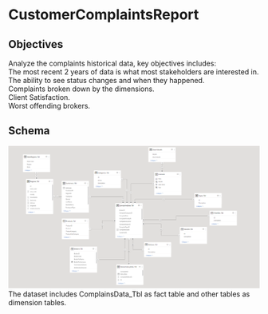 # CustomerComplaintsReport
## Objectives
Analyze the complaints historical data, key objectives includes:  
The most recent 2 years of data is what most stakeholders are interested in.  
The ability to see status changes and when they happened.  
Complaints broken down by the dimensions.  
Client Satisfaction.  
Worst offending brokers.  
## Schema 
![Schema](/images/Schema.png)
The dataset includes ComplainsData_Tbl as fact table and other tables as dimension tables.
